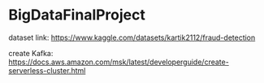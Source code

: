 # BigDataFinalProject

dataset link: https://www.kaggle.com/datasets/kartik2112/fraud-detection

create Kafka: https://docs.aws.amazon.com/msk/latest/developerguide/create-serverless-cluster.html
